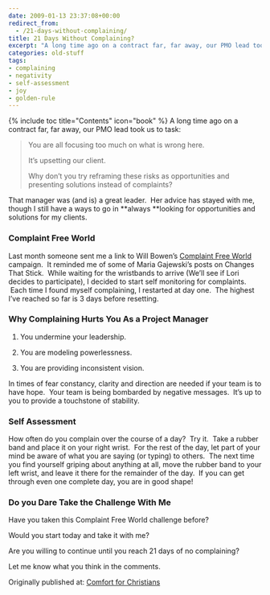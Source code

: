 ```yaml
---
date: 2009-01-13 23:37:08+00:00
redirect_from:   
  - /21-days-without-complaining/
title: 21 Days Without Complaining?
excerpt: "A long time ago on a contract far, far away, our PMO lead took us to task.  You are all focusing on what is wrong."
categories: old-stuff
tags:
- complaining
- negativity
- self-assessment
- joy
- golden-rule
---
```

{% include toc title="Contents" icon="book" %}
A long time ago on a contract far, far away, our PMO lead took us to task:



<blockquote>You are all focusing too much on what is wrong here.

It’s upsetting our client.

Why don’t you try reframing these risks as opportunities and presenting solutions instead of complaints?</blockquote>



That manager was (and is) a great leader.  Her advice has stayed with me, though I still have a ways to go in **always **looking for opportunities and solutions for my clients.



### Complaint Free World



Last month someone sent me a link to Will Bowen’s [Complaint Free World](http://acomplaintfreeworld.org/) campaign.  It reminded me of some of Maria Gajewski’s posts on Changes That Stick.  While waiting for the wristbands to arrive (We’ll see if Lori decides to participate), I decided to start self monitoring for complaints.  Each time I found myself complaining, I restarted at day one.  The highest I’ve reached so far is 3 days before resetting.



### Why Complaining Hurts You As a Project Manager






    
  1. You undermine your leadership.

    
  2. You are modeling powerlessness.

    
  3. You are providing inconsistent vision.



In times of fear constancy, clarity and direction are needed if your team is to have hope.  Your team is being bombarded by negative messages.  It’s up to you to provide a touchstone of stability.



### Self Assessment



How often do you complain over the course of a day?  Try it.  Take a rubber band and place it on your right wrist.  For the rest of the day, let part of your mind be aware of what you are saying (or typing) to others.  The next time you find yourself griping about anything at all, move the rubber band to your left wrist, and leave it there for the remainder of the day.  If you can get through even one complete day, you are in good shape!



### Do you Dare Take the Challenge With Me



Have you taken this Complaint Free World challenge before?

Would you start today and take it with me?

Are you willing to continue until you reach 21 days of no complaining?

Let me know what you think in the comments.

<div>Originally published at: <a href='/'>Comfort for Christians</a></div>
